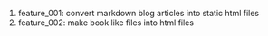 1. feature_001: convert markdown blog articles into static html files
2. feature_002: make book like files into html files